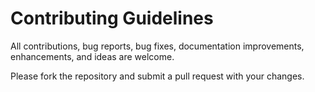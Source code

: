 # Contributing Guidelines

All contributions, bug reports, bug fixes, documentation improvements, enhancements, and ideas are welcome.

Please fork the repository and submit a pull request with your changes.
